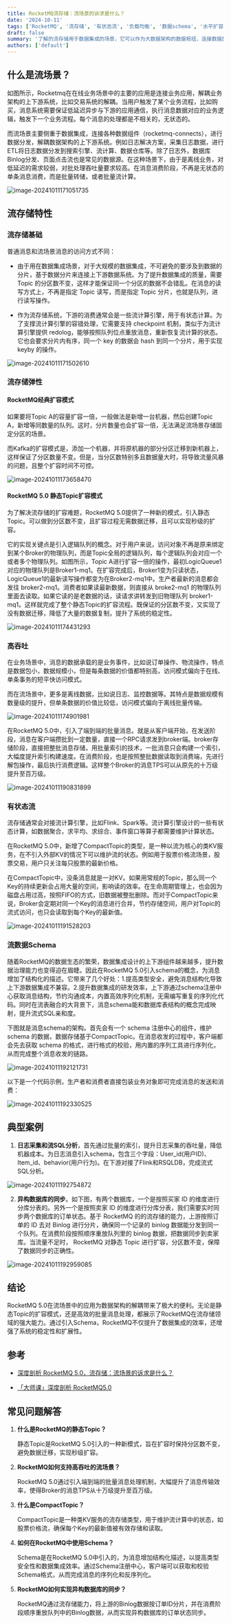 ```yaml
---
title: RocketMQ流存储：流场景的诉求是什么？
date: '2024-10-11'
tags: ['RocketMQ', '流存储', '有状态流', '负载均衡', '数据schema', '水平扩容']
draft: false
summary: '了解的流存储用于数据集成的场景，它可以作为大数据架构的数据枢纽，连接数据的上下游组件。而 RocketMQ 的流存储的特性，既包含功能层面，提供流式的访问接口、状态存储、数据治理的能力，也包括了流的弹性、流的高吞吐能力'
authors: ['default']
---
```


## 什么是流场景？

如图所示，Rocketmq在在线业务场景中的主要的应用是连接业务应用，解耦业务架构的上下游系统，比如交易系统的解耦。当用户触发了某个业务流程，比如购买，消息系统需要保证低延迟异步与下游的应用通信，执行消息数据对应的业务逻辑，触发下一个业务流程。每个消息的处理都是不相关的，无状态的。

而流场景主要侧重于数据集成，连接各种数据组件（rocketmq-connects），进行数据分发，解耦数据架构的上下游系统。例如日志解决方案，采集日志数据，进行ETL将日志数据分发到搜索引擎、流计算、数据仓库等。除了日志外，数据库Binlog分发、页面点击流也是常见的数据源。在这种场景下，由于是离线业务，对低延迟的需求较弱，对批处理吞吐量要求较高。在消息消费阶段，不再是无状态的单条消息消费，而是批量转储，或者批量流计算。

![image-20241011171051735](https://images.txlink.top/202410/images/image-20241011171051735.png)

## 流存储特性

### 流存储基础

普通消息和流场景消息的访问方式不同：

- 由于用在数据集成场景，对于大规模的数据集成，不可避免的要涉及到数据的分片，基于数据分片来连接上下游数据系统。为了提升数据集成的质量，需要 Topic 的分区数不变，这样才能保证同一个分区的数据不会错乱。在消息的读写方式上，不再是指定 Topic 读写，而是指定 Topic 分片，也就是队列，进行读写操作。

- 作为流存储系统，下游的消费通常会是一些流计算引擎，用于有状态计算。为了支撑流计算引擎的容错处理，它需要支持 checkpoint 机制，类似于为流计算引擎提供 redolog，能够按照队列位点重放消息，重新恢复流计算的状态。它也会要求分片内有序，同一个 key 的数据会 hash 到同一个分片，用于实现 keyby 的操作。

![image-20241011171502610](https://images.txlink.top/202410/images/image-20241011171502610.png)

### 流存储弹性

#### RocketMQ经典扩容模式

如果要将Topic A的容量扩容一倍，一般做法是新增一台机器，然后创建Topic A，新增等同数量的队列。这时，分片数量也会扩容一倍，无法满足流场景存储固定分区的场景。

而Kafka的扩容模式是，添加一个机器，并将原机器的部分分区迁移到新机器上，这样保证了分区数量不变。但是，当分区数特别多且数据量大时，将导致流量风暴的问题，且整个扩容时间不可控。

![image-20241011173658470](https://images.txlink.top/202410/images/image-20241011173658470.png)

#### RocketMQ 5.0 静态Topic扩容模式

为了解决流存储的扩容难题，RocketMQ 5.0提供了一种新的模式，引入静态Topic。可以做到分区数不变，且扩容过程无需数据迁移，且可以实现秒级的扩容。

它的实现关键点是引入逻辑队列的概念。对于用户来说，访问对象不再是原来绑定到某个Broker的物理队列，而是Topic全局的逻辑队列，每个逻辑队列会对应一个或者多个物理队列。如图所示，Topic A进行扩容一倍的操作，最初LogicQueue1对应的物理队列是Broker1-mq1。在扩容完成后，Broker1变为只读状态，LogicQueue1的最新读写操作都变为在Broker2-mq1中。生产者最新的消息都会发往 broker2-mq1。消费者如果读最新数据，则直接从 broke2-mq1 的物理队列里面去读取。如果它读的是老数据的话，读请求讲转发到旧物理队列 broker1-mq1。这样就完成了整个静态Topic的扩容流程。既保证的分区数不变，又实现了没有数据迁移，降低了大量的数据复制，提升了系统的稳定性。

![image-20241011174431293](https://images.txlink.top/202410/images/image-20241011174431293.png)

### 高吞吐

在业务场景中，消息的数据承载的是业务事件，比如说订单操作、物流操作，特点是数据包小，数据规模小，但是每条数据的价值都特别高，访问模式偏向于在线、单条事务的短平快访问模式。

而在流场景中，更多是离线数据，比如说日志、监控数据等。其特点是数据规模有数量级的提升，但单条数据的价值比较低，访问模式偏向于离线批量传输。

![image-20241011174901981](https://images.txlink.top/202410/images/image-20241011174901981.png)

在RocketMQ 5.0中，引入了端到端的批量消息。就是从客户端开始，在发送阶段，消息在客户端攒批到一定数量，直接一个RPC请求发到broker端。broker存储阶段，直接把整批消息存储，用批量索引的技术，一批消息只会构建一个索引，大幅度提升索引构建速度。在消费阶段，也是按照整批数据读取到消费端，先进行解包操作，最后执行消费逻辑。这样整个Broker的消息TPS可以从原先的十万级提升至百万级。

![image-20241011190831899](https://images.txlink.top/202410/images/image-20241011190831899.png)

### 有状态流

流存储通常会对接流计算引擎，比如Flink、Spark等。流计算引擎设计的一些有状态计算，如数据聚合，求平均、求综合、事件窗口等算子都需要维护计算状态。

在RocketMQ 5.0中，新增了CompactTopic的类型，是一种以流为核心的类KV服务，在不引入外部KV的情况下可以维护流的状态。例如用于股票价格流场景，股票交易，用户只关注每只股票的最新价格。

在CompactTopic中，没条消息就是一对KV。如果用常规的Topic，那么同一个Key的持续更新会占用大量的空间，影响读的效率。在生命周期管理上，也会因为磁盘占用过高，按照FIFO的方式，旧数据被整批删除。而对于CompactTopic来说，Broker会定期对同一个Key的消息进行合并，节约存储空间，用户对Topic的流式访问，也只会读取到每个Key的最新值。

![image-20241011191528203](https://images.txlink.top/202410/images/image-20241011191528203.png)

### 流数据Schema

随着RocketMQ的数据生态的繁荣，数据集成设计的上下游组件越来越多，提升数据治理能力也变得迫在眉睫。因此在RocketMQ 5.0引入schema的概念，为消息增加了结构化的描述。它带来了几个好处：1.提高类型安全，避免消息结构化导致上下游数据集成不兼容。2.提升数据集成的研发效率，上下游通过schema注册中心获取消息结构，节约沟通成本，内置高效序列化机制，无需编写重复的序列化代码。同时在流表融合的大背景下，消息schema能和数据库表结构的概念完成映射，提升流式SQL亲和度。

下图就是消息schema的架构。首先会有一个 schema 注册中心的组件，维护 schema 的数据，数据存储基于CompactTopic。在消息收发的过程中，客户端都会先去获取 schema 的格式，进行格式的校验，用内置的序列工具进行序列化，从而完成整个消息收发的链路。

![image-20241011192121731](https://images.txlink.top/202410/images/image-20241011192121731.png)

以下是一个代码示例，生产者和消费者直接包装业务对象即可完成消息的发送和消费：

![image-20241011192330525](https://images.txlink.top/202410/images/image-20241011192330525.png)

## 典型案例

1. **日志采集和流SQL分析**，首先通过批量的索引，提升日志采集的吞吐量，降低机器成本。为日志消息引入schema，包含三个字段：User_id(用户ID)、Item_id、behavior(用户行为)。在下游对接了Flink和RSQLDB，完成流式SQL分析。

![image-20241011192754872](https://images.txlink.top/202410/images/image-20241011192754872.png)

2. **异构数据库的同步**。如下图，有两个数据库，一个是按照买家 ID 的维度进行分库分表的。另外一个是按照卖家 ID 的维度进行分库分表，我们需要实时同步两个数据库的订单状态。基于 RocketMQ 的的流存储的能力，上游按照订单的 ID 去对 Binlog 进行分片，确保同一个记录的 binlog 数据能分发到同一个队列。在消费阶段按照顺序重放队列里的 binlog 数据，把数据同步到卖家库。当流量不足时， RocketMQ 对静态 Topic 进行扩容，分区数不变，保障了数据同步的正确性。

![image-20241011192959085](https://images.txlink.top/202410/images/image-20241011192959085.png)

## 结论

RocketMQ 5.0在流场景中的应用为数据架构的解耦带来了极大的便利。无论是静态Topic的扩容模式，还是高效的批量消息处理，都展示了RocketMQ在流存储领域的强大能力。通过引入Schema，RocketMQ不仅提升了数据集成的效率，还增强了系统的稳定性和扩展性。

## 参考

- [深度剖析 RocketMQ 5.0，流存储：流场景的诉求是什么？](https://developer.aliyun.com/article/1458570#slide-5)

- [「大师课」深度剖析 RocketMQ5.0](https://edu.aliyun.com/course/317148/lesson/341800526?spm=a2cwt.28120015.317148.11.11006c77UaqGvd)

## 常见问题解答

1. **什么是RocketMQ的静态Topic？** 

   静态Topic是RocketMQ 5.0引入的一种新模式，旨在扩容时保持分区数不变，避免数据迁移，实现秒级扩容。

2. **RocketMQ如何支持高吞吐的流场景？** 

   RocketMQ 5.0通过引入端到端的批量消息处理机制，大幅提升了消息传输效率，使得Broker的消息TPS从十万级提升至百万级。

3. **什么是CompactTopic？**

   CompactTopic是一种类KV服务的流存储类型，用于维护流计算中的状态，如股票价格流，确保每个Key的最新值被有效存储和读取。

4. **如何在RocketMQ中使用Schema？** 

   Schema是在RocketMQ 5.0中引入的，为消息增加结构化描述，以提高类型安全性和数据集成效率。通过Schema注册中心，客户端可以获取和校验Schema格式，从而完成消息的序列化和反序列化。

5. **RocketMQ如何实现异构数据库的同步？** 

   RocketMQ通过流存储能力，将上游的Binlog数据按订单ID分片，并在消费阶段顺序重放队列中的Binlog数据，从而实现异构数据库的订单状态同步。
